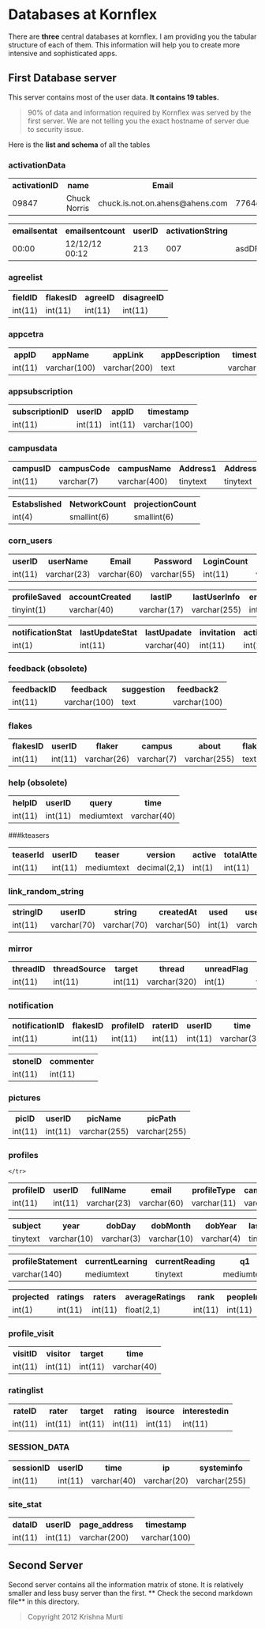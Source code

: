 # Databases at Kornflex

There are **three** central databases at kornflex. I am providing you the tabular structure of each of them. This information will help you to create more intensive and sophisticated apps.

## First Database server

This server contains most of the user data. **It contains 19 tables.**

>90% of data and information required by Kornflex was served by the first server. We are not telling you the exact hostname of server due to security issue.

Here is the **list and schema** of all the tables

### activationData
<table>

 <tr>
  <th>activationID</th><th>name</th><th>Email</th><th>password</th><th>time</th>
 </tr>
 <tr>
  <td> 09847 </td> <td>Chuck Norris</td> <td>chuck.is.not.on.ahens@ahens.com</td><td>7764ggRRSHH$$jhsjsms.sdjiFTS5678.std</td><td>12/12/12</td>
 </tr>
</table>

<table>
<tr><th>emailsentat</th><th>emailsentcount</th><th>userID</th><th>activationString</th><th>used</th><th>usedAt</th></tr>
<tr><td> 00:00</td><td>12/12/12 00:12</td><td> 213 </td> <td> 007 </td> <td>asdDFFDggs6733bbGSLLSnnshU524 </td> <td>12/12/12 00:24</td></tr>
</table>


### agreelist

<table>
  <tr>
    <th>fieldID</th><th>flakesID</th><th>agreeID</th><th>disagreeID</th>
  </tr>
  <tr>
    <td>int(11)</td><td>int(11)</td><td>int(11)</td><td>int(11)</td>
  </tr>
</table>


### appcetra

<table>
  <tr>
    <th>appID</th><th>appName</th><th>appLink</th><th>appDescription</th><th>timestamp</th><th>totalSubscriptions</th>
   </tr>
   <tr>
     <td>int(11)</td><td>varchar(100)</td><td>varchar(200)</td><td>text</td><td>varchar(100)</td><td>int(11)</td>
   </tr>
</table>

### appsubscription

<table>
  <tr>
    <th>subscriptionID</th><th>userID</th><th>appID</th><th>timestamp</th>
  </tr>
   <tr>
   <td>int(11)</td><td>int(11)</td><td>int(11)</td><td>varchar(100)</td> 
   </tr>
</table>


### campusdata

<table>
 <tr>
   <th>campusID</th><th>campusCode</th><th>campusName</th><th>Address1</th><th>Address2</th><th>City</th><th>State</th><th>Country</th>
 </tr>
 <tr>
  <td>int(11)</td><td>varchar(7)</td><td>varchar(400)</td><td>tinytext</td><td>tinytext</td><td>varchar(30)</td><td>varchar(35)</td><td>varchar(35)</td>
 </tr>
</table>

<table>
<tr>
<th>Estabslished</th><th>NetworkCount</th><th>projectionCount</th></tr>
<tr><td>int(4)</td><td>smallint(6)</td><td>smallint(6)</td></tr>
</table>



### corn_users
 
<table>
  <tr>
    <th> userID </th> <th> userName </th> <th>   Email   </th>   <th> Password </th> <th> LoginCount </th> <th> LastLogin </th> <th> campusJoined </th> <th> profileProjected </th>

  </tr>
  <tr>
     <td> int(11) </td> <td> varchar(23) </td> <td>   varchar(60)   </td>   <td> varchar(55) </td> <td> int(11) </td> <td> varchar(35) </td> <td> varchar(7) </td> <td> tinyint </td> 
  </tr>
</table>

<table>
  <tr>
 <th> profileSaved </th><th> accountCreated </th><th> lastIP </th><th> lastUserInfo </th><th> emailHidden </th><th> timeSpent </th>  <th> live </th>  <th> feedback </th> </tr>
 <tr> 
 <td> tinyint(1) </td> <td> varchar(40) </td><td> varchar(17) </td><td> varchar(255) </td><td> int(1) </td><td> int(20) </td><td> int(1) </td>  </tr>
</table>

<table>
  <tr >
  <th> notificationStat </th> <th> lastUpdateStat </th> <th> lastUpadate </th><th> invitation </th><th> activation </th><th> gender </th></tr>
  <tr><td> int(1) </td>  <td> int(11) </td>  <td> varchar(40) </td> <td> int(11) </td> <td> int(2) </td><td> int(25) </td><td> varchar(14) </td> </tr>
</table>


### feedback (obsolete)
 
<table>
  <tr>
   <th>feedbackID </th> <th>feedback </th><th>suggestion </th><th>feedback2 </th>
  </tr>
  <tr>
   <td>int(11) </td> <td>varchar(100) </td><td>text</td><td>varchar(100)</td> 
  </tr>
</table>

### flakes

<table>
  <tr>
   <th> flakesID </th> <th> userID </th> <th> flaker </th>  <th> campus </th> <th> about </th> <th> flakes </th> <th> time </th> <th> agree </th> <th> disagree </th> <th>hidden</th>
  </tr>
  <tr>
   <td> int(11) </td> <td> int(11) </td> <td> varchar(26) </td> <td> varchar(7) </td> <td> varchar(255) </td> <td> text </td> <td> varchar(40) </td> <td> int(11) </td> <td> int(11) </td>  <td>  int(1) </td>
  </tr>
</table>

### help (obsolete)

<table>
  <tr>
    <th> helpID </th> <th> userID </th> <th> query </th> <th> time</th>
   </tr>
   <tr>
     <td> int(11) </td> <td> int(11) </td> <td> mediumtext </td> <td> varchar(40) </td>
   </tr>
</table>

###kteasers
	
<table>
  <tr>
   <th> teaserId </th> <th> userID </th> <th> teaser </th> <th> version </th> <th> active </th> <th> totalAttempt </th>
  </tr>
  <tr>
   <td> int(11) </td> <td> int(11) </td> <td> mediumtext </td> <td> decimal(2,1) </td> <td> int(1) </td> <td> int(11) </td>
  </tr>
</table>

### link_random_string

<table>
   <tr>
   <th> stringID </th> <th> userID </th> <th> string </th> <th> createdAt </th> <th> used </th> <th> usedAt </th> <th> changedAt </th>
   </tr>
   <tr>
   <td> int(11)</td> <td> varchar(70) </td> <td> varchar(70) </td> <td> varchar(50) </td> <td> int(1) </td> <td> varchar(50) </td> <td> varchar(50) </td>
   </tr>
</table>

### mirror
 
<table>
   <tr>
      <th> threadID </th> <th> threadSource </th> <th> target </th> <th> thread </th> <th> unreadFlag </th> <th> time </th> <th> hidden </th>
     
   </tr>
   <tr>
      <td> int(11) </td> <td> int(11) </td> <td> int(11) </td> <td> varchar(320) </td> <td> int(1) </td> <td> varchar(35) </td> <td> int(1) </td>
   </tr>
</table>

### notification

<table>
   <tr>
     <th> notificationID </th> <th> flakesID </th> <th> profileID </th> <th> raterID </th> <th> userID </th> <th> time </th> <th> author </th> <th> reader </th> <th> writer </th> <th> action </th> 
   </tr>
   <tr>
      <td> int(11) </td>  <td> int(11) </td> <td> int(11) </td> <td> int(11) </td> <td> int(11) </td> <td> varchar(35) </td> <td> int(11) </td> <td> int(11) </td> <td> int(11) </td> <td> int(1) </td> 
   </tr>
</table>

<table>
 <tr>
  <th> stoneID </th> <th> commenter </th>
 </tr>
 <tr>
  <td> int(11) </td> <td> int(11) </td>
  </tr>
</table>
   

### pictures

<table>
    <tr>
       <th> picID </th> <th> userID </th> <th> picName </th> <th> picPath </th>
     </tr>
    <tr>
       <td> int(11) </td> <td> int(11) </td>  <td> varchar(255) </td>  <td> varchar(255) </td>
     </tr>
</table>

### profiles

<table>
    <tr>
       <th> profileID </th> <th> userID </th> <th> fullName </th> <th> email </th> <th> profileType </th> <th> campusCode </th> <th> homeTown </th> <th> course </th> 
    </tr>
    <tr>
       <td> int(11) </td> <td> int(11) </td> <td> varchar(23) </td> <td> varchar(60) </td> <td> varchar(11) </td> <td> varchar(7) </td> <td> varchar(50) </td> <td> varchar(10) </td> 

    </tr>   
</table>

<table>
<tr><th> subject </th> <th> year </th> <th> dobDay </th> <th> dobMonth </th> <th> dobYear </th> <th> lastInstitute </th> <th> areaInterest </th> <th> fieldExpertise </th> <th> favoritePlace </th> </tr>
<tr><td> tinytext </td> <td> varchar(10) </td> <td> varchar(3) </td> <td> varchar(10) </td> <td>  varchar(4) </td> <td > tinytext </td> <td> mediumtext </td> <td> mediumtext </td> <td> mediumtext </td> </tr>
</table>

<table>
<tr><th> profileStatement </th> <th>currentLearning </th> <th> currentReading </th> <th> q1 </th> <th> q2 </th> <th> q3 </th> <th> q4 </th> <th> q5 </th></tr>
<tr><td> varchar(140) </td> <td> mediumtext </td>  <td> tinytext </td> <td> mediumtext </td> <td> mediumtext </td><td> mediumtext </td><td> mediumtext </td><td> mediumtext </td> </tr> 
</table>


<table>
 <tr> <th> projected </th> <th> ratings </th> <th> raters </th> <th> averageRatings </th> <th> rank </th> <th> peopleInterested </th></tr>
 <tr><td> int(1) </td> <td> int(11) </td> <td> int(11) </td> <td> float(2,1) </td> <td> int(11) </td> <td> int(11) </td> </tr>
</table>

### profile_visit

<table>
  <tr>
     <th> visitID </th> <th> visitor </th> <th> target </th> <th> time </th>
  </tr>
  <tr>
     <td> int(11) </td> <td> int(11) </td> <td> int(11) </td> <td> varchar(40) </td>
  </tr>
</table>

### ratinglist

<table>
  <tr>
     <th> rateID </th> <th> rater </th> <th> target </th> <th> rating </th><th> isource </th><th> interestedin </th>
  </tr>
  <tr>
     <td> int(11) </td> <td> int(11) </td> <td> int(11) </td> <td> int(11) </td> <td> int(11) </td> <td> int(11) </td> 
  </tr>
</table>

### SESSION_DATA

<table>
   <tr>
       <th> sessionID </th> <th> userID </th> <th> time </th> <th> ip </th> <th> systeminfo </th>
   </tr>
   <tr>
       <td> int(11) </td> <td> int(11) </td> <td> varchar(40) </td> <td> varchar(20) </td> <td> varchar(255) </td>
   </tr>
</table>

### site_stat
	
<table>
   <tr> 
      <th> dataID </th> <th> userID </th> <th> page_address </th> <th> timestamp </th>
   </tr>
   <tr>
      <td> int(11) </td> <td> int(11) </td> <td> varchar(200) </td> <td> varchar(100) </td>
   </tr>
</table>

## Second Server

Second server contains all the information matrix of stone. It is relatively smaller and less busy
server than the first. ** Check the second markdown file** in this directory.


> Copyright 2012 Krishna Murti
	
  


